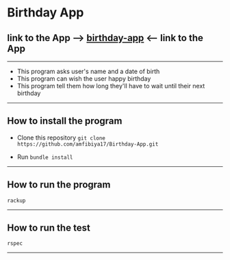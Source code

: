 # Birthday App

## link to the App --> [birthday-app]() <-- link to the App
---

- This program asks user's name and a date of birth
- This program can wish the user happy birthday
- This program tell them how long they'll have to wait until their next birthday

---

## How to install the program

- Clone this repository `git clone https://github.com/amfibiya17/Birthday-App.git`

- Run `bundle install`

---

## How to run the program

```shell
rackup
```

---

## How to run the test

```shell
rspec
```

---
